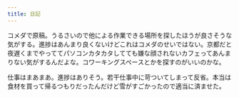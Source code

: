 ```yaml
---
title: 日記
---
```


コメダで原稿。うるさいので他による作業できる場所を探したほうが良さそうな気がする。進捗はあんまり良くないけどこれはコメダのせいではない。京都だと夜遅くまでやっててパソコンカタカタしてても嫌な顔されないカフェってあんまりない気がするんだよな。コワーキングスペースとかを探すのがいいのかな。

仕事はまあまあ。進捗はありそう。若干仕事中に苛ついてしまって反省。本当は食材を買って帰るつもりだったんだけど雪がすごかったので適当に済ませた。
